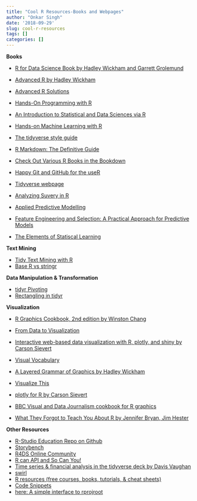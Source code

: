 ```yaml
---
title: "Cool R Resources-Books and Webpages"
author: "Onkar Singh"
date: '2018-09-29'
slug: cool-r-resources
tags: []
categories: []
---
```


**Books**
- [R for Data Science Book by Hadley Wickham and Garrett Grolemund](http://r4ds.had.co.nz/)
- [Advanced R by Hadley Wickham](http://adv-r.had.co.nz/)
- [Advanced R Solutions](https://advanced-r-solutions.rbind.io/)
- [Hands-On Programming with R](https://rstudio-education.github.io/hopr/)
- [An Introduction to Statistical and Data Sciences via R](https://moderndive.com/)
- [Hands-on Machine Learning with R](https://bradleyboehmke.github.io/hands-on-machine-learning-with-r/)
- [The tidyverse style guide](https://style.tidyverse.org/)
- [R Markdown: The Definitive Guide](https://bookdown.org/yihui/rmarkdown/)
- [Check Out Various R Books in the Bookdown](https://bookdown.org/)
- [Happy Git and GitHub for the useR](http://happygitwithr.com/)

- [Tidyverse webpage](https://www.tidyverse.org/)
- [Analyzing Suvery in R](http://asdfree.com/)
- [Applied Predictive Modelling](http://appliedpredictivemodeling.com/user2014)
- [Feature Engineering and Selection: A Practical Approach for Predictive Models](http://www.feat.engineering/)
- [The Elements of Statiscal Learning](https://web.stanford.edu/~hastie/ElemStatLearn/)

**Text Mining**
- [Tidy Text Mining with R](https://www.tidytextmining.com/)
- [ Base R vs stringr](https://stringr.tidyverse.org/articles/from-base.html)


**Data Manipulation & Transformation**
- [tidyr Pivoting](https://tidyr.tidyverse.org/dev/articles/pivot.html)
- [Rectangling in tidyr](https://tidyr.tidyverse.org/dev/articles/rectangle.html)

**Visualization**
- [R Graphics Cookbook, 2nd edition by Winston Chang](https://r-graphics.org/)

- [From Data to Visualization](https://www.data-to-viz.com/index.html)

- [Interactive web-based data visualization with R, plotly, and shiny by Carson Sievert](https://plotly-r.com/)

- [Visual Vocabulary](https://gramener.github.io/visual-vocabulary-vega/)

- [A Layered Grammar of Graphics by Hadley Wickham](http://vita.had.co.nz/papers/layered-grammar.pdf)

- [Visualize This](http://book.flowingdata.com/)

- [plotly for R by Carson Sievert](https://plotly-book.cpsievert.me/)

- [BBC Visual and Data Journalism cookbook for R    graphics](https://bbc.github.io/rcookbook/)


- [What They Forgot to Teach You About R by Jennifer Bryan, Jim Hester](https://whattheyforgot.org/)


**Other Resources**
- [ R-Studio Education Repo on Github](https://github.com/rstudio-education)
- [Storybench](http://www.storybench.org/)
- [R4DS Online Community](https://medium.com/@kierisi/r4ds-the-next-iteration-d51e0a1b0b82)
- [R can API and So Can You!](https://medium.com/@heathernolis/r-can-api-c184951a24a3)
- [Time series & financial analysis in the tidyverse deck by Davis Vaughan](https://speakerdeck.com/davisvaughan/time-series-and-financial-analysis-in-the-tidyverse?slide=58)
- [swirl](https://swirlstats.com/)
- [R resources (free courses, books, tutorials, & cheat sheets)](https://paulvanderlaken.com/2017/08/10/r-resources-cheatsheets-tutorials-books/)
- [Code Snippets](https://support.rstudio.com/hc/en-us/articles/204463668-Code-Snippets)
- [ here: A simple interface to rprojroot](https://here.r-lib.org/)